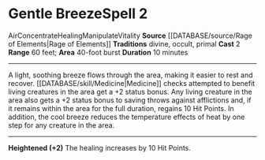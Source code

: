 ﻿---
actions: '[two-actions]'
area: 40-foot burst
duration: 10 minutes
element: Air
heighten: '+2'
heighten_level: 2, 4, 6, 8, 10
id: '1316'
level: '2'
name: Gentle Breeze
range: 60 feet
rarity: Common
source: '[[DATABASE/source/Rage of Elements|Rage of Elements]]'
tradition:
- Divine
- Occult
- Primal
trait:
- '[[DATABASE/trait/Air|Air]]'
- '[[DATABASE/trait/Concentrate|Concentrate]]'
- '[[DATABASE/trait/Healing|Healing]]'
- '[[DATABASE/trait/Manipulate|Manipulate]]'
- '[[DATABASE/trait/Vitality|Vitality]]'
type: Spell

---
# Gentle Breeze<span class="item-type">Spell 2</span>

<span class="item-trait">Air</span><span class="item-trait">Concentrate</span><span class="item-trait">Healing</span><span class="item-trait">Manipulate</span><span class="item-trait">Vitality</span>
**Source** [[DATABASE/source/Rage of Elements|Rage of Elements]]
**Traditions** divine, occult, primal
**Cast** <span class="action-icon">2</span> 
**Range** 60 feet; **Area** 40-foot burst
**Duration** 10 minutes

---
A light, soothing breeze flows through the area, making it easier to rest and recover. [[DATABASE/skill/Medicine|Medicine]] checks attempted to benefit living creatures in the area get a +2 status bonus. Any living creature in the area also gets a +2 status bonus to saving throws against afflictions and, if it remains within the area for the full duration, regains 10 Hit Points. In addition, the cool breeze reduces the temperature effects of heat by one step for any creature in the area.

---
**Heightened (+2)** The healing increases by 10 Hit Points.